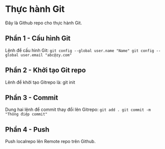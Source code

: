 # Thực hành Git
Đây là Github repo cho thực hành Git.
## Phần 1 - Cấu hình Git
Lệnh để cấu hình Git:
``
git config --global user.name "Name"
git config --global user.email "abc@zy.com"
``
## Phần 2 - Khởi tạo Git repo
Lênh để khởi tạo Gitrepo là: git init
## Phần 3 - Commit
Dung hai lệnh để commit thay đổi lên Gitrepo:
``
git add .
git commit -m "Thông điệp commit"
``
## Phần 4 - Push
Push localrepo lên Remote repo trên Github.
